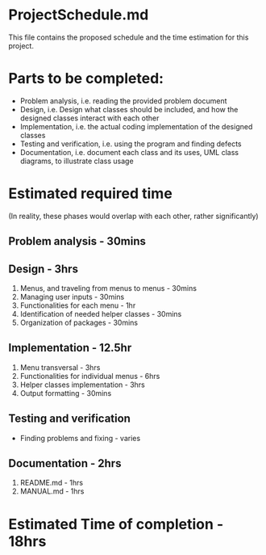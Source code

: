 # ProjectSchedule.md
This file contains the proposed schedule and the time estimation for this project.

# Parts to be completed:
- Problem analysis, i.e. reading the provided problem document
- Design, i.e. Design what classes should be included, and how the designed classes interact with each other
- Implementation, i.e. the actual coding implementation of the designed classes
- Testing and verification, i.e. using the program and finding defects
- Documentation, i.e. document each class and its uses, UML class diagrams, to illustrate class usage

# Estimated required time
(In reality, these phases would overlap with each other, rather significantly)
## Problem analysis - 30mins
## Design - 3hrs
1. Menus, and traveling from menus to menus - 30mins
2. Managing user inputs - 30mins
3. Functionalities for each menu - 1hr
4. Identification of needed helper classes - 30mins
5. Organization of packages - 30mins

## Implementation - 12.5hr
1. Menu transversal - 3hrs
2. Functionalities for individual menus - 6hrs
3. Helper classes implementation - 3hrs
4. Output formatting - 30mins

## Testing and verification
- Finding problems and fixing - varies

## Documentation - 2hrs
1. README.md - 1hrs
2. MANUAL.md - 1hrs

# Estimated Time of completion - 18hrs
